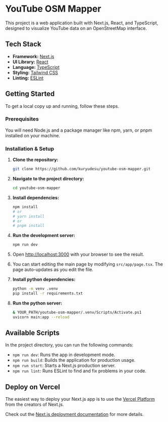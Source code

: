 # YouTube OSM Mapper

This project is a web application built with Next.js, React, and TypeScript, designed to visualize YouTube data on an OpenStreetMap interface.

## Tech Stack

*   **Framework:** [Next.js](https://nextjs.org/)
*   **UI Library:** [React](https://react.dev/)
*   **Language:** [TypeScript](https://www.typescriptlang.org/)
*   **Styling:** [Tailwind CSS](https://tailwindcss.com/)
*   **Linting:** [ESLint](https://eslint.org/)

## Getting Started

To get a local copy up and running, follow these steps.

### Prerequisites

You will need Node.js and a package manager like npm, yarn, or pnpm installed on your machine.

### Installation & Setup

1.  **Clone the repository:**
    ```sh
    git clone https://github.com/kuryudesu/youtube-osm-mapper.git
    ```

2.  **Navigate to the project directory:**
    ```sh
    cd youtube-osm-mapper
    ```

3.  **Install dependencies:**
    ```sh
    npm install
    # or
    # yarn install
    # or
    # pnpm install
    ```

4.  **Run the development server:**
    ```sh
    npm run dev
    ```

5.  Open [http://localhost:3000](http://localhost:3000) with your browser to see the result.
6.  You can start editing the main page by modifying `src/app/page.tsx`. The page auto-updates as you edit the file.
   
7.  **Install python dependencies:**
    ```sh
    python -m venv .venv
    pip install -r requirements.txt
    ```
8.  **Run the python server:**
    ```sh
    & YOUR_PATH/youtube-osm-mapper/.venv/Scripts/Activate.ps1
    uvicorn main:app --reload
    ```

## Available Scripts

In the project directory, you can run the following commands:

*   `npm run dev`: Runs the app in development mode.
*   `npm run build`: Builds the application for production usage.
*   `npm run start`: Starts a Next.js production server.
*   `npm run lint`: Runs ESLint to find and fix problems in your code.

## Deploy on Vercel

The easiest way to deploy your Next.js app is to use the [Vercel Platform](https://vercel.com/new?utm_medium=default-template&filter=next.js&utm_source=create-next-app&utm_campaign=create-next-app-readme) from the creators of Next.js.

Check out the [Next.js deployment documentation](https://nextjs.org/docs/app/building-your-application/deploying) for more details.
